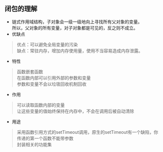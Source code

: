 ## 闭包的理解
* 链式作用域结构，子对象会一级一级地向上寻找所有父对象的变量。  
  所以，父对象的所有变量，对子对象都是可见的，反之则不成立。
* 优缺点  
> 优点：可以避免全局变量的污染  
> 缺点：常驻内存，增加内存使用量，使用不当容易造成内存泄露。  
* 特性  
> 函数嵌套函数  
> 在函数内部可以引用外部的参数和变量  
> 参数和变量不会以垃圾回收机制回收  
* 作用 
> 可以读取函数内部的变量  
> 让这些变量的值始终保持在内存中，不会在调用后被自动清除  
* 用途  
> 采用函数引用方式的setTimeout调用，原生的setTimeout有一个缺陷，你传递的第一个函数不能带参数   
> 封装相关的功能集   